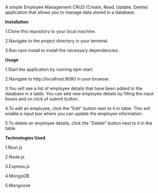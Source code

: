 A simple Employee Management CRUD (Create, Read, Update, Delete) application that allows you to manage data stored in a database.

**Installation**

1.Clone this repository to your local machine.

2.Navigate to the project directory in your terminal.

3.Run npm install to install the necessary dependencies.

**Usage**

1.Start the application by running npm start.

2.Navigate to http://localhost:8080 in your browser.

3.You will see a list of employee details that have been added to the database in a table. You can add new employee details by filling the input boxes and on click of submit button.

4.To edit an employee, click the "Edit" button next to it in table. This will enable a input box where you can update the employee information.

5.To delete an employee details, click the "Delete" button next to it in the table.

**Technologies Used**

1.Nuxt.js

2.Node.js

3.Express.js

4.MongoDB

5.Mongoose

